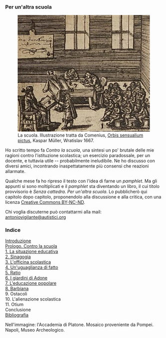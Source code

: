 <link rel="stylesheet" href="assets/style.css">

### Per un'altra scuola

<figure>
  <img src="comenio.png">
  <figcaption>La scuola. Illustrazione tratta da Comenius, <a href="https://play.google.com/books/reader?id=iFGQ4C6IrUQC&pg=GBS.PA240&hl=it">Orbis sensualium pictus</a>, Kaspar Müller, Wratislav 1667.</figcaption>
</figure>


Ho scritto tempo fa _Contro la scuola_, una sintesi un po' brutale delle mie ragioni contro l'istituzione scolastica; un esercizio paradossale, per un docente, e tuttavia utile -- probabilmente ineludibile. Ne ho discusso con diversi amici, incontrando inaspettatamente più consensi che reazioni allarmate.

Qualche mese fa ho ripreso il testo con l'idea di farne un _pamphlet_. Ma gli appunti si sono moltiplicati e il _pamphlet_ sta diventando un libro, il cui titolo provvisorio è _Senza cattedra. Per un'altra scuola_. Lo pubblicherò qui capitolo dopo capitolo, proponendolo alla discussione e alla critica, con una licenza [Creative Commons BY-NC-ND](https://creativecommons.org/licenses/by-nc-nd/4.0/deed.it).

Chi voglia discuterne può contattarmi alla mail: antoniovigilante@autistici.org

### Indice

[Introduzione](introduzione.md)  
[Prologo. Contro la scuola](contro-la-scuola)  
[1. La situazione educativa](cap01.md)  
[2. Sinagogia](cap02.md)   
[3. L'officina scolastica](cap03.md)  
[4. Un'uguaglianza di fatto](cap04.md)  
[5. Ratio](cap05.md)  
[6. I giardini di Adone](cap06.md)  
[7. L'educazione popolare](cap07.md)  
[8. Barbiana](cap08.md)  
9\. Ostacoli  
10\. L'alienazione scolastica  
11\. Otium  
Conclusione  
[Bibliografia](bibliografia.md)  

Nell'immagine: l'Accademia di Platone. Mosaico proveniente da Pompei. Napoli, Museo Archeologico.
